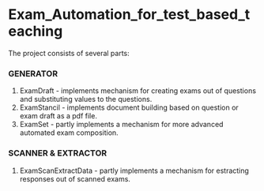 # Exam_Automation_for_test_based_teaching

The project consists of several parts:

### GENERATOR
1. ExamDraft - implements mechanism for creating exams out of questions and substituting values to the questions.
2. ExamStancil - implements document building based on question or exam draft as a pdf file.
3. ExamSet - partly implements a mechanism for more advanced automated exam composition.

### SCANNER & EXTRACTOR
1. ExamScanExtractData - partly implements a mechanism for estracting responses out of scanned exams.
